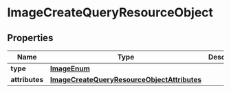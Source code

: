 
# ImageCreateQueryResourceObject

## Properties
| Name | Type | Description | Notes |
| ------------ | ------------- | ------------- | ------------- |
| **type** | [**ImageEnum**](ImageEnum.md) |  |  |
| **attributes** | [**ImageCreateQueryResourceObjectAttributes**](ImageCreateQueryResourceObjectAttributes.md) |  |  |



